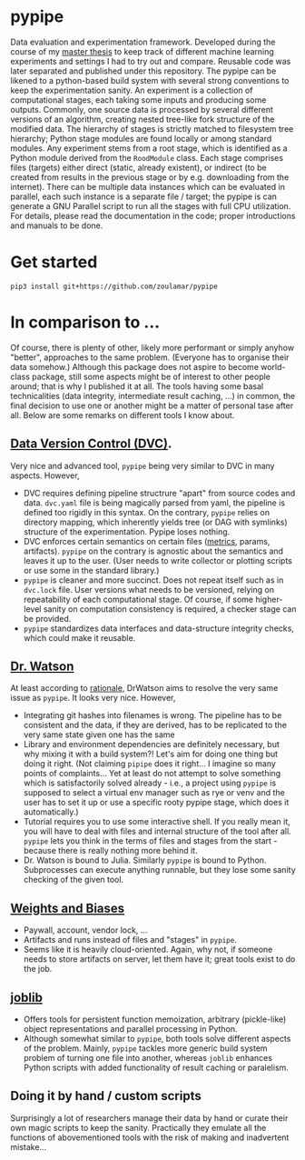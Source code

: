 # pypipe

Data evaluation and experimentation framework.
Developed during the course of my [master thesis](http://hdl.handle.net/10467/107070) to keep track of different machine learning experiments and settings I had to try out and compare.
Reusable code was later separated and published under this repository.
The pypipe can be likened to a python-based build system with several strong conventions to keep the experimentation sanity.
An experiment is a collection of computational stages, each taking some inputs and producing some outputs.
Commonly, one source data is processed by several different versions of an algorithm, creating nested tree-like fork structure of the modified data.
The hierarchy of stages is strictly matched to filesystem tree hierarchy; Python stage modules are found locally or among standard modules.
Any experiment stems from a root stage, which is identified as a Python module derived from the `RoodModule` class.
Each stage comprises files (targets) either direct (static, already existent), or indirect (to be created from results in the previous stage or by e.g. downloading from the internet).
There can be multiple data instances which can be evaluated in parallel, each such instance is a separate file / target; the pypipe is can generate a GNU Parallel script to run all the stages with full CPU utilization.
For details, please read the documentation in the code; proper introductions and manuals to be done.

# Get started

```
pip3 install git+https://github.com/zoulamar/pypipe
```

# In comparison to ...

Of course, there is plenty of other, likely more performant or simply anyhow "better", approaches to the same problem.
(Everyone has to organise their data somehow.)
Although this package does not aspire to become world-class package, still some aspects might be of interest to other people around; that is why I published it at all.
The tools having some basal technicalities (data integrity, intermediate result caching, ...) in common, the final decision to use one or another might be a matter of personal tase after all.
Below are some remarks on different tools I know about.

## [Data Version Control (DVC)](https://dvc.org/).

Very nice and advanced tool, `pypipe` being very similar to DVC in many aspects. However,

- DVC requires defining pipeline structrure "apart" from source codes and data. `dvc.yaml` file is being magically parsed from yaml, the pipeline is defined too rigidly in this syntax. On the contrary, `pypipe` relies on directory mapping, which inherently yields tree (or DAG with symlinks) structure of the experimentation. Pypipe loses nothing.
- DVC enforces certain semantics on certain files ([metrics](https://dvc.org/doc/user-guide/project-structure/dvcyaml-files#metrics), params, artifacts). `pypipe` on the contrary is agnostic about the semantics and leaves it up to the user. (User needs to write collector or plotting scripts or use some in the standard library.)
- `pypipe` is cleaner and more succinct. Does not repeat itself such as in `dvc.lock` file. User versions what needs to be versioned, relying on repeatability of each computational stage. Of course, if some higher-level sanity on computation consistency is required, a checker stage can be provided.
- `pypipe` standardizes data interfaces and data-structure integrity checks, which could make it reusable.

## [Dr. Watson](https://juliadynamics.github.io/DrWatson.jl/stable/)

At least according to [rationale](https://juliadynamics.github.io/DrWatson.jl/stable/#Rationale), DrWatson aims to resolve the very same issue as `pypipe`. It looks very nice. However,

- Integrating git hashes into filenames is wrong. The pipeline has to be consistent and the data, if they are derived, has to be replicated to the very same state given one has the same
- Library and environment dependencies are definitely necessary, but why mixing it with a build system?! Let's aim for doing one thing but doing it right. (Not claiming `pipipe` does it right... I imagine so many points of complaints... Yet at least do not attempt to solve something which is satisfactorily solved already - i.e., a project using `pypipe` is supposed to select a virtual env manager such as rye or venv and the user has to set it up or use a specific rooty pypipe stage, which does it automatically.)
- Tutorial requires you to use some interactive shell. If you really mean it, you will have to deal with files and internal structure of the tool after all. `pypipe` lets you think in the terms of files and stages from the start - because there is really nothing more behind it.
- Dr. Watson is bound to Julia. Similarly `pypipe` is bound to Python. Subprocesses can execute anything runnable, but they lose some sanity checking of the given tool.

## [Weights and Biases](https://docs.wandb.ai/)

- Paywall, account, vendor lock, ...
- Artifacts and runs instead of files and "stages" in `pypipe`.
- Seems like it is heavily cloud-oriented. Again, why not, if someone needs to store artifacts on server, let them have it; great tools exist to do the job.

## [joblib](https://joblib.readthedocs.io/)

- Offers tools for persistent function memoization, arbitrary (pickle-like) object representations and parallel processing in Python.
- Although somewhat similar to `pypipe`, both tools solve different aspects of the problem. Mainly, `pypipe` tackles more generic build system problem of turning one file into another, whereas `joblib` enhances Python scripts with added functionality of result caching or paralelism.

## Doing it by hand / custom scripts

Surprisingly a lot of researchers manage their data by hand or curate their own magic scripts to keep the sanity.
Practically they emulate all the functions of abovementioned tools with the risk of making and inadvertent mistake...

